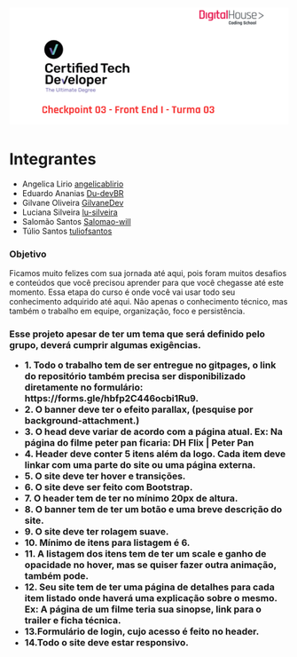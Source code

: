<h1>
   <img src="img\banner-readme.png">
</h1>

<h1>Integrantes</h1>
<ul>
<li>Angelica Lirio <a href="https://github.com/angelicablirio">angelicablirio</a> </li>
<li>Eduardo Ananias <a href="https://github.com/Du-devBR">Du-devBR</a> </li>
<li>Gilvane Oliveira <a href="https://github.com/GilvaneDev">GilvaneDev</a> </li>
<li>Luciana Silveira <a href="https://github.com/lu-silveira">lu-silveira</a></li>
<li>Salomão Santos <a href="https://github.com/Salomao-will">Salomao-will</a></li>
<li>Túlio Santos <a href="https://github.com/tuliofsantos">tuliofsantos</a></li>
</ul>

<h3>Objetivo
</h3>
Ficamos muito felizes com sua jornada até aqui, pois foram muitos desafios e conteúdos que você precisou aprender para que você chegasse até este momento.
Essa etapa do curso é onde você vai usar todo seu conhecimento adquirido até aqui. Não apenas o conhecimento técnico, mas também o trabalho em equipe, organização, foco e persistência.

<h3>Esse projeto apesar de ter um tema que será definido pelo grupo, deverá cumprir algumas exigências.
<ul>
<li>1. Todo o trabalho tem de ser entregue no gitpages, o link do repositório também precisa ser disponibilizado diretamente no formulário: https://forms.gle/hbfp2C446ocbi1Ru9.
<li>2. O banner deve ter o efeito parallax, (pesquise por background-attachment.)
<li>3. O head deve variar de acordo com a página atual. Ex: Na página do filme peter pan ficaria: DH Flix | Peter Pan
<li>4. Header deve conter 5 itens além da logo. Cada item deve linkar com uma parte do site ou uma página externa.
<li>5. O site deve ter hover e transições.
<li>6. O site deve ser feito com Bootstrap.
<li>7. O header tem de ter no mínimo 20px de altura.
<li>8. O banner tem de ter um botão e uma breve descrição do site.
<li>9. O site deve ter rolagem suave.
<li>10. Mínimo de itens para listagem é 6.
<li>11. A listagem dos itens tem de ter um scale e ganho de opacidade no hover, mas se quiser fazer outra animação, também pode.
<li>12. Seu site tem de ter uma página de detalhes para cada item listado onde haverá uma explicação sobre o mesmo. Ex: A página de um filme teria sua sinopse, link para o trailer e ficha técnica.
<li>13.Formulário de login, cujo acesso é feito no header.
<li>14.Todo o site deve estar responsivo.
